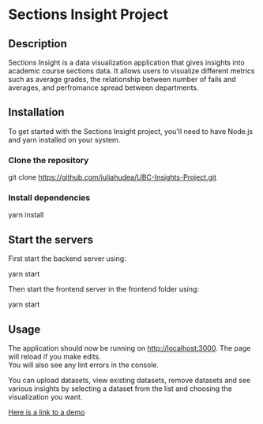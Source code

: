 # Sections Insight Project

## Description
Sections Insight is a data visualization application that gives insights into academic course sections data. It allows users to visualize different metrics such as average grades, the relationship between number of fails and averages, and perfromance spread between departments.

## Installation

To get started with the Sections Insight project, you'll need to have Node.js and yarn installed on your system.

### Clone the repository

git clone https://github.com/juliahudea/UBC-Insights-Project.git

### Install dependencies

yarn install

## Start the servers

First start the backend server using:

yarn start

Then start the frontend server in the frontend folder using:

yarn start

## Usage

The application should now be running on [http://localhost:3000](http://localhost:3000).
The page will reload if you make edits.\
You will also see any lint errors in the console.

You can upload datasets, view existing datasets, remove datasets and see various insights by selecting a dataset from the list and choosing the visualization you want.

[Here is a link to a demo](https://youtu.be/8CbcDx6iArs)

